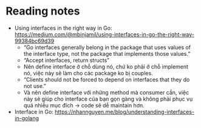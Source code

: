 # Reading notes
- Using interfaces in the right way in Go: https://medium.com/@mbinjamil/using-interfaces-in-go-the-right-way-99384bc69d39
	- “Go interfaces generally belong in the package that uses values of the interface type, not the package that implements those values.”
	- “Accept interfaces, return structs”
	- Nên define interface ở chỗ dùng nó, chứ ko phải ở chỗ implement nó, việc này sẽ làm cho các package ko bị couples. 
	- “Clients should not be forced to depend on interfaces that they do not use.”
	- Và nên define interface với những method mà consumer cần, việc này sẽ giúp cho interface của bạn gọn gàng và không phải phục vụ quá nhiều mục đích -> code sẽ dễ maintain hơn. 
- Interface in Go: https://nhannguyen.me/blog/understanding-interfaces-in-golang